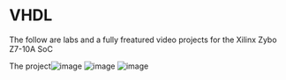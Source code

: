 # VHDL
The follow are labs and a fully freatured video projects for the Xilinx Zybo Z7-10A SoC

The project![image](https://user-images.githubusercontent.com/95238910/234466184-78f3a5f2-9162-4565-83e2-c21ff7e422d5.png)
![image](https://user-images.githubusercontent.com/95238910/234466238-86d63dd0-31f4-475c-bb71-8781ff2f6c6e.png)
![image](https://user-images.githubusercontent.com/95238910/234466287-dd5de30e-aca1-47d2-95a0-02eca295d8ea.png)
